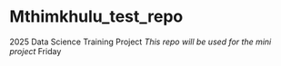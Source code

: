 # Mthimkhulu_test_repo
2025 Data Science Training Project
*This repo will be used for the mini project*
Friday
